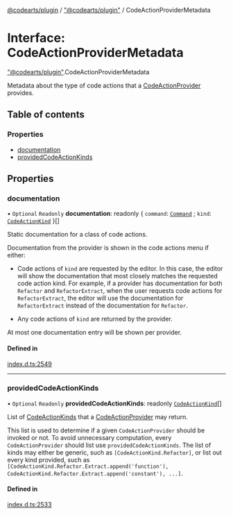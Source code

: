 [@codearts/plugin](../README.md) / ["@codearts/plugin"](../modules/_codearts_plugin_.md) / CodeActionProviderMetadata

# Interface: CodeActionProviderMetadata

["@codearts/plugin"](../modules/_codearts_plugin_.md).CodeActionProviderMetadata

Metadata about the type of code actions that a [CodeActionProvider](codearts_plugin_.CodeActionProvider.md) provides.

## Table of contents

### Properties

- [documentation](codearts_plugin_.CodeActionProviderMetadata.md#documentation)
- [providedCodeActionKinds](codearts_plugin_.CodeActionProviderMetadata.md#providedcodeactionkinds)

## Properties

### documentation

• `Optional` `Readonly` **documentation**: readonly { `command`: [`Command`](codearts_plugin_.Command.md) ; `kind`: [`CodeActionKind`](../classes/codearts_plugin_.CodeActionKind.md)  }[]

Static documentation for a class of code actions.

Documentation from the provider is shown in the code actions menu if either:

- Code actions of `kind` are requested by the editor. In this case, the editor will show the documentation that
  most closely matches the requested code action kind. For example, if a provider has documentation for
  both `Refactor` and `RefactorExtract`, when the user requests code actions for `RefactorExtract`,
  the editor will use the documentation for `RefactorExtract` instead of the documentation for `Refactor`.

- Any code actions of `kind` are returned by the provider.

At most one documentation entry will be shown per provider.

#### Defined in

[index.d.ts:2549](https://github.com/shuyaqian/cloudide-plugin-api/blob/3fbdd11/index.d.ts#L2549)

___

### providedCodeActionKinds

• `Optional` `Readonly` **providedCodeActionKinds**: readonly [`CodeActionKind`](../classes/codearts_plugin_.CodeActionKind.md)[]

List of [CodeActionKinds](../classes/codearts_plugin_.CodeActionKind.md) that a [CodeActionProvider](codearts_plugin_.CodeActionProvider.md) may return.

This list is used to determine if a given `CodeActionProvider` should be invoked or not.
To avoid unnecessary computation, every `CodeActionProvider` should list use `providedCodeActionKinds`. The
list of kinds may either be generic, such as `[CodeActionKind.Refactor]`, or list out every kind provided,
such as `[CodeActionKind.Refactor.Extract.append('function'), CodeActionKind.Refactor.Extract.append('constant'), ...]`.

#### Defined in

[index.d.ts:2533](https://github.com/shuyaqian/cloudide-plugin-api/blob/3fbdd11/index.d.ts#L2533)
